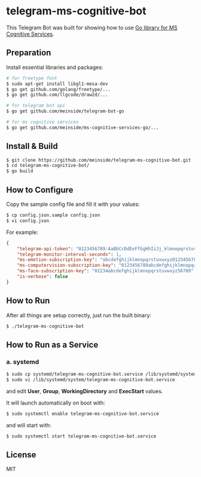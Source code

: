 # telegram-ms-cognitive-bot

This Telegram Bot was built for showing how to use [Go library for MS Cognitive Services](https://github.com/meinside/ms-cognitive-services-go).

## Preparation

Install essential libraries and packages:

```bash
# for freetype font
$ sudo apt-get install libgl1-mesa-dev
$ go get github.com/golang/freetype/...
$ go get github.com/llgcode/draw2d/...

# for telegram bot api
$ go get github.com/meinside/telegram-bot-go

# for ms cognitive services
$ go get github.com/meinside/ms-cognitive-services-go/...
```

## Install & Build

```bash
$ git clone https://github.com/meinside/telegram-ms-cognitive-bot.git
$ cd telegram-ms-cognitive-bot/
$ go build
```

## How to Configure

Copy the sample config file and fill it with your values:

```bash
$ cp config.json.sample config.json
$ vi config.json
```

For example:

```json
{
	"telegram-api-token": "0123456789:AaBbCcDdEeFfGgHhIiJj_klmnopqrstuvwx-yz",
	"telegram-monitor-interval-seconds": 1,
	"ms-emotion-subscription-key": "abcdefghijklmnopqrstuvwxyz0123456789",
	"ms-computervision-subscription-key": "0123456789abcdefghijklmnopqrstuvwxyz",
	"ms-face-subscription-key": "01234abcdefghijklmnopqrstuvwxyz56789",
	"is-verbose": false
}
```

## How to Run

After all things are setup correctly, just run the built binary:

```bash
$ ./telegram-ms-cognitive-bot
```

## How to Run as a Service

### a. systemd

```bash
$ sudo cp systemd/telegram-ms-cognitive-bot.service /lib/systemd/system/
$ sudo vi /lib/systemd/system/telegram-ms-cognitive-bot.service
```

and edit **User**, **Group**, **WorkingDirectory** and **ExecStart** values.

It will launch automatically on boot with:

```bash
$ sudo systemctl enable telegram-ms-cognitive-bot.service
```

and will start with:

```bash
$ sudo systemctl start telegram-ms-cognitive-bot.service
```

## License

MIT

